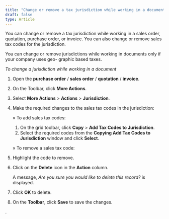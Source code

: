 ```yaml
---
title: "Change or remove a tax jurisdiction while working in a document"
draft: false
type: Article
---
```


You can change or remove a tax jurisdiction while working in a sales order, quotation, purchase order, or invoice. You can also change or remove sales tax codes for the jurisdiction.

You can change or remove jurisdictions while working in documents only if your company uses geo- graphic based taxes.

*To change a jurisdiction while working in a document*

1.  Open the **purchase order** / **sales order** / **quotation** / **invoice**.
2.  On the Toolbar, click **More Actions**.
3.  Select **More Actions** > **Actions** > **Jurisdiction**.
4.  Make the required changes to the sales tax codes in the jurisdiction:

    » To add sales tax codes:

    1.  On the grid toolbar, click **Copy** > **Add Tax Codes to Jurisdiction**.
    2.  Select the required codes from the **Copying Add Tax Codes to Jurisdiction** window and click **Select**.

    » To remove a sales tax code:

1.  Highlight the code to remove.
2.  Click on the **Delete** icon in the **Action** column.

    A message, *Are you sure you would like to delete this record?* is displayed.

3.  Click **OK** to delete.
4.  On the **Toolbar**, click **Save** to save the changes.

.